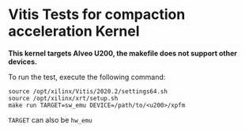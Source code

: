 # Vitis Tests for compaction acceleration Kernel

**This kernel targets Alveo U200, the makefile does not support other devices.**

To run the test, execute the following command:

```
source /opt/xilinx/Vitis/2020.2/settings64.sh
source /opt/xilinx/xrt/setup.sh
make run TARGET=sw_emu DEVICE=/path/to/<u200>/xpfm
```

`TARGET` can also be `hw_emu`
